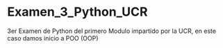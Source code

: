 # Examen_3_Python_UCR
3er Examen de Python del primero Modulo impartido por la UCR, en este caso damos inicio a POO (OOP) 
